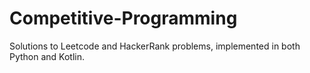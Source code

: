 # Competitive-Programming

Solutions to Leetcode and HackerRank problems, implemented in both Python and Kotlin.
